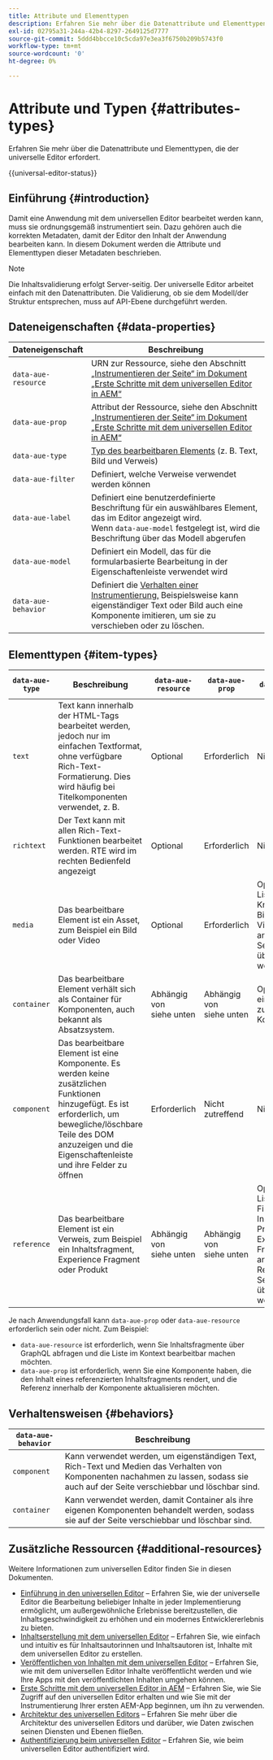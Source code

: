 ```yaml
---
title: Attribute und Elementtypen
description: Erfahren Sie mehr über die Datenattribute und Elementtypen, die der universelle Editor erfordert.
exl-id: 02795a31-244a-42b4-8297-2649125d7777
source-git-commit: 5ddd4bbcce10c5cda97e3ea3f6750b209b5743f0
workflow-type: tm+mt
source-wordcount: '0'
ht-degree: 0%

---
```



# Attribute und Typen {#attributes-types}

Erfahren Sie mehr über die Datenattribute und Elementtypen, die der universelle Editor erfordert.

{{universal-editor-status}}

## Einführung {#introduction}

Damit eine Anwendung mit dem universellen Editor bearbeitet werden kann, muss sie ordnungsgemäß instrumentiert sein. Dazu gehören auch die korrekten Metadaten, damit der Editor den Inhalt der Anwendung bearbeiten kann. In diesem Dokument werden die Attribute und Elementtypen dieser Metadaten beschrieben.

>[!NOTE]
>
>Die Inhaltsvalidierung erfolgt Server-seitig. Der universelle Editor arbeitet einfach mit den Datenattributen. Die Validierung, ob sie dem Modell/der Struktur entsprechen, muss auf API-Ebene durchgeführt werden.

## Dateneigenschaften {#data-properties}

| Dateneigenschaft | Beschreibung |
|---|---|
| `data-aue-resource` | URN zur Ressource, siehe den Abschnitt [„Instrumentieren der Seite“ im Dokument „Erste Schritte mit dem universellen Editor in AEM“](getting-started.md#instrument-thepage) |
| `data-aue-prop` | Attribut der Ressource, siehe den Abschnitt [„Instrumentieren der Seite“ im Dokument „Erste Schritte mit dem universellen Editor in AEM“](getting-started.md#instrument-thepage) |
| `data-aue-type` | [Typ des bearbeitbaren Elements](#item-types) (z. B. Text, Bild und Verweis) |
| `data-aue-filter` | Definiert, welche Verweise verwendet werden können |
| `data-aue-label` | Definiert eine benutzerdefinierte Beschriftung für ein auswählbares Element, das im Editor angezeigt wird. <br>Wenn `data-aue-model` festgelegt ist, wird die Beschriftung über das Modell abgerufen |
| `data-aue-model` | Definiert ein Modell, das für die formularbasierte Bearbeitung in der Eigenschaftenleiste verwendet wird |
| `data-aue-behavior` | Definiert die [Verhalten einer Instrumentierung,](#behaviors) Beispielsweise kann eigenständiger Text oder Bild auch eine Komponente imitieren, um sie zu verschieben oder zu löschen. |

## Elementtypen {#item-types}

| `data-aue-type` | Beschreibung | `data-aue-resource` | `data-aue-prop` | `data-aue-filter` | `data-aue-label` | `data-aue-model` | `data-aue-behavior` |
|---|---|---|---|---|---|---|---|
| `text` | Text kann innerhalb der HTML-Tags bearbeitet werden, jedoch nur im einfachen Textformat, ohne verfügbare Rich-Text-Formatierung. Dies wird häufig bei Titelkomponenten verwendet, z. B. | Optional | Erforderlich | Nicht zutreffend | Optional | Nicht zutreffend | Optional |
| `richtext` | Der Text kann mit allen Rich-Text-Funktionen bearbeitet werden. RTE wird im rechten Bedienfeld angezeigt | Optional | Erforderlich | Nicht zutreffend | Optional | Nicht zutreffend | Optional |
| `media` | Das bearbeitbare Element ist ein Asset, zum Beispiel ein Bild oder Video | Optional | Erforderlich | Optional<br>Liste der Kriterien für Bild- oder Videofilter, die an den Asset-Selektor übergeben werden | Optional | Nicht zutreffend | Optional |
| `container` | Das bearbeitbare Element verhält sich als Container für Komponenten, auch bekannt als Absatzsystem. | Abhängig von <br>siehe unten | Abhängig von <br>siehe unten | Optional<br>eine Liste der zulässigen Komponenten | Optional | Nicht zutreffend | Nicht zutreffend |
| `component` | Das bearbeitbare Element ist eine Komponente. Es werden keine zusätzlichen Funktionen hinzugefügt. Es ist erforderlich, um bewegliche/löschbare Teile des DOM anzuzeigen und die Eigenschaftenleiste und ihre Felder zu öffnen | Erforderlich | Nicht zutreffend | Nicht zutreffend | Optional | Optional | Nicht zutreffend |
| `reference` | Das bearbeitbare Element ist ein Verweis, zum Beispiel ein Inhaltsfragment, Experience Fragment oder Produkt | Abhängig von <br>siehe unten | Abhängig von <br>siehe unten | Optional<br>Liste der Filterkriterien für Inhaltsfragmente, Produkte oder Experience Fragments, die an den Referenz-Selektor übergeben werden | Optional | Optional | Nicht zutreffend |

Je nach Anwendungsfall kann `data-aue-prop` oder `data-aue-resource` erforderlich sein oder nicht. Zum Beispiel:

* `data-aue-resource` ist erforderlich, wenn Sie Inhaltsfragmente über GraphQL abfragen und die Liste im Kontext bearbeitbar machen möchten.
* `data-aue-prop` ist erforderlich, wenn Sie eine Komponente haben, die den Inhalt eines referenzierten Inhaltsfragments rendert, und die Referenz innerhalb der Komponente aktualisieren möchten.

## Verhaltensweisen {#behaviors}

| `data-aue-behavior` | Beschreibung |
|---|---|
| `component` | Kann verwendet werden, um eigenständigen Text, Rich-Text und Medien das Verhalten von Komponenten nachahmen zu lassen, sodass sie auch auf der Seite verschiebbar und löschbar sind. |
| `container` | Kann verwendet werden, damit Container als ihre eigenen Komponenten behandelt werden, sodass sie auf der Seite verschiebbar und löschbar sind. |

## Zusätzliche Ressourcen {#additional-resources}

Weitere Informationen zum universellen Editor finden Sie in diesen Dokumenten.

* [Einführung in den universellen Editor](introduction.md) – Erfahren Sie, wie der universelle Editor die Bearbeitung beliebiger Inhalte in jeder Implementierung ermöglicht, um außergewöhnliche Erlebnisse bereitzustellen, die Inhaltsgeschwindigkeit zu erhöhen und ein modernes Entwicklererlebnis zu bieten.
* [Inhaltserstellung mit dem universellen Editor](/help/sites-cloud/authoring/universal-editor/authoring.md) – Erfahren Sie, wie einfach und intuitiv es für Inhaltsautorinnen und Inhaltsautoren ist, Inhalte mit dem universellen Editor zu erstellen.
* [Veröffentlichen von Inhalten mit dem universellen Editor](/help/sites-cloud/authoring/universal-editor/publishing.md) – Erfahren Sie, wie mit dem universellen Editor Inhalte veröffentlicht werden und wie Ihre Apps mit den veröffentlichten Inhalten umgehen können.
* [Erste Schritte mit dem universellen Editor in AEM](getting-started.md) – Erfahren Sie, wie Sie Zugriff auf den universellen Editor erhalten und wie Sie mit der Instrumentierung Ihrer ersten AEM-App beginnen, um ihn zu verwenden.
* [Architektur des universellen Editors](architecture.md) – Erfahren Sie mehr über die Architektur des universellen Editors und darüber, wie Daten zwischen seinen Diensten und Ebenen fließen.
* [Authentifizierung beim universellen Editor](authentication.md) – Erfahren Sie, wie beim universellen Editor authentifiziert wird.
